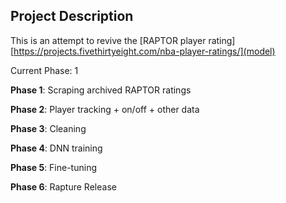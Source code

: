 ## Project Description

This is an attempt to revive the [RAPTOR player rating][https://projects.fivethirtyeight.com/nba-player-ratings/](model)

Current Phase: 1

**Phase 1**: Scraping archived RAPTOR ratings

**Phase 2**: Player tracking + on/off + other data

**Phase 3**: Cleaning

**Phase 4**: DNN training

**Phase 5**: Fine-tuning

**Phase 6**: Rapture Release
